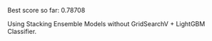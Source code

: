 Best score so far: 0.78708

Using Stacking Ensemble Models without GridSearchV + LightGBM Classifier.
